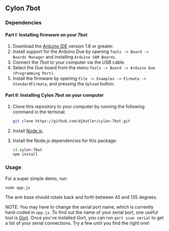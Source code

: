 ## Cylon 7bot

### Dependencies

#### Part I: Installing firmware on your 7bot

1. Download the [Arduino IDE](https://www.arduino.cc/en/Main/Software) version 1.6 or greater.
2. Install support for the Arduino Due by opening `Tools -> Board -> Boards Manager` and installing `Arduino SAM Boards`.
3. Connect the 7bot to your computer via the USB cable.
4. Select the Due board from the menu `Tools -> Board -> Arduino Due (Programming Port)`.
5. Install the firmware by opening `File -> Examples -> Firmata -> StandardFirmata`, and pressing the `Upload` button.

#### Part II: Installing Cylon 7bot on your computer

1. Clone this repository to your computer by running the following command in the terminal:

    ```bash
    git clone https://github.com/djbutler/cylon-7bot.git
    ```

2. Install [Node.js](https://nodejs.org/en/download/).

3. Install the Node.js dependencies for this package:

    ```bash
    cd cylon-7bot
    npm install
    ```

### Usage

For a super simple demo, run:

```node app.js```

The arm base should rotate back and forth between 45 and 135 degrees.

NOTE: You may have to change the serial port name, which is currently hard-coded in `app.js`. To find out the name of your serial port, one useful tool is [Gort](http://gort.io/). Once you've installed Gort, you can run `gort scan serial` to get a list of your serial connections. Try a few until you find the right one!
